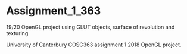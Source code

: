 # Assignment_1_363
19/20 OpenGL project using GLUT objects, surface of revolution and texturing

University of Canterbury COSC363 assignment 1 2018 OpenGL project.
